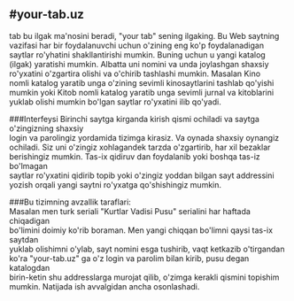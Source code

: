 #your-tab.uz
---
tab bu ilgak ma'nosini beradi, "your tab" sening ilgaking. Bu Web saytning  
vazifasi har bir foydalanuvchi uchun o'zining eng ko'p foydalanadigan   
saytlar ro'yhatini shakllantirishi mumkin. Buning uchun u yangi katalog   
(ilgak) yaratishi mumkin. Albatta uni nomini va unda joylashgan shaxsiy  
ro'yxatini o'zgartira olishi va o'chirib tashlashi mumkin. Masalan Kino  
nomli katalog yaratib unga o'zining sevimli kinosaytlarini tashlab qo'yishi  
mumkin yoki Kitob nomli katalog yaratib unga sevimli jurnal va kitoblarini  
yuklab olishi mumkin bo'lgan saytlar ro'yxatini ilib qo'yadi.  

###Interfeysi
Birinchi saytga kirganda kirish qismi ochiladi va saytga o'zingizning shaxsiy  
login va parolingiz yordamida tizimga kirasiz. Va oynada shaxsiy oynangiz  
ochiladi. Siz uni o'zingiz xohlagandek tarzda o'zgartirib, har xil bezaklar  
berishingiz mumkin. Tas-ix qidiruv dan foydalanib yoki boshqa tas-iz bo'lmagan  
saytlar ro'yxatini qidirib topib yoki o'zingiz yoddan bilgan sayt addressini  
yozish orqali yangi saytni ro'yxatga qo'shishingiz mumkin. 

###Bu tizimning avzallik taraflari:  
Masalan men turk seriali "Kurtlar Vadisi Pusu" serialini har haftada chiqadigan  
bo'limini doimiy ko'rib boraman. Men yangi chiqqan bo'limni qaysi tas-ix saytdan  
yuklab olishimni o'ylab, sayt nomini esga tushirib, vaqt ketkazib o'tirgandan  
ko'ra "your-tab.uz" ga o'z login va parolim bilan kirib, pusu degan katalogdan  
birin-ketin shu addresslarga murojat qilib, o'zimga kerakli qismini topishim  
mumkin. Natijada ish avvalgidan ancha osonlashadi.